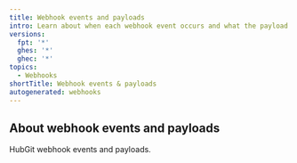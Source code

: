 ```yaml
---
title: Webhook events and payloads
intro: Learn about when each webhook event occurs and what the payload contains.
versions:
  fpt: '*'
  ghes: '*'
  ghec: '*'
topics:
  - Webhooks
shortTitle: Webhook events & payloads
autogenerated: webhooks
---
```


## About webhook events and payloads

HubGit webhook events and payloads.

<!-- Content after this section is automatically generated -->
